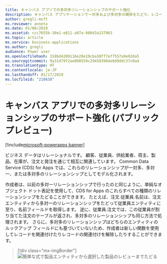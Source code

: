 ```yaml
---
title: キャンバス アプリでの多対多リレーションシップのサポート強化
description: キャンバス アプリケーションで一対多および多対多の関係をたどり、レコード相互の関連付け/関連付け解除を行います
author: gregli-msft
ms.reviewer: anneta
ms.date: 01/08/2019
ms.assetid: ccc7655b-30e1-e811-a97a-000d3a137063
ms.topic: article
ms.service: business-applications
ms.author: gregli
audience: Power user
ms.openlocfilehash: 318bd4209116e28e19cba38ff7ef7557a9e92da5
ms.sourcegitcommit: 9a31d79f2ae098559c294503984e0d9ddc37c0ad
ms.translationtype: HT
ms.contentlocale: ja-JP
ms.lasthandoff: 01/17/2019
ms.locfileid: "210638"
---
```

# <a name="better-support-for-many-to-many-relationships-in-canvas-apps-public-preview"></a>キャンバス アプリでの多対多リレーションシップのサポート強化 (パブリック プレビュー)


[!include[microsoft-powerapps banner](../includes/microsoft-powerapps.md)]

ビジネス データはリレーショナルです。 顧客、従業員、供給業者、荷主、製品、在庫が、注文と発注を通じて相互に関連しています。 Common Data Service (CDS) for Apps では、これらのリレーションシップが一対多、多対一、または多対多のリレーションシップとしてモデル化されます。

作成者は、以前の多対一リレーションシップで行ったのと同じように、単純なオブジェクト ドット表記を使用して、CDS for Apps のこれらすべての種類のリレーションシップをたどることができます。 たとえば、注文.従業員.名前は、注文エンティティから多対一のリレーションシップをたどって従業員エンティティに至り、名前フィールドを取得します。 逆に、従業員.注文では、この従業員が割り当てた注文のテーブルが返され、多対多のリレーションシップも同じ方法で処理されます。 さらに、多対多のリレーションシップはどちらのエンティティのルックアップ フィールドにも基づいていないため、作成者は新しい関数を使用してレコードを関連付けたりレコードの関連付けを解除したりすることができます。

> [!div class="mx-imgBorder"]
> ![簡単な式で製品エンティティから選択した製品のレビューまでたどる](media/OneToMany.png "簡単な式で製品エンティティから選択した製品のレビューまでたどる")
